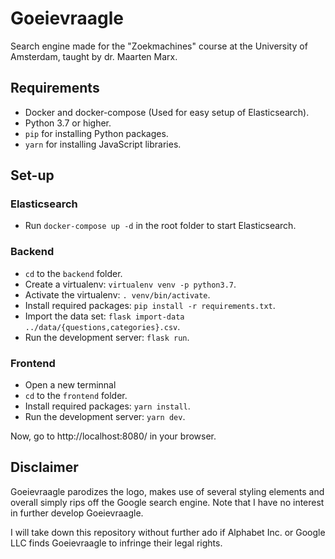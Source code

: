 # Goeievraagle
Search engine made for the "Zoekmachines" course at the University of Amsterdam,
taught by dr. Maarten Marx.

## Requirements

- Docker and docker-compose (Used for easy setup of Elasticsearch).
- Python 3.7 or higher.
- `pip` for installing Python packages.
- `yarn` for installing JavaScript libraries.

## Set-up

### Elasticsearch
- Run `docker-compose up -d` in the root folder to start Elasticsearch.

### Backend
- `cd` to the `backend` folder.
- Create a virtualenv: `virtualenv venv -p python3.7`.
- Activate the virtualenv: `. venv/bin/activate`.
- Install required packages: `pip install -r requirements.txt`.
- Import the data set: `flask import-data ../data/{questions,categories}.csv`.
- Run the development server: `flask run`.

### Frontend
- Open a new terminnal
- `cd` to the `frontend` folder.
- Install required packages: `yarn install`.
- Run the development server: `yarn dev`.

Now, go to http://localhost:8080/ in your browser.

## Disclaimer
Goeievraagle parodizes the logo, makes use of several styling elements and overall 
simply rips off the Google search engine. Note that I have no interest in further 
develop Goeievraagle. 

I will take down this repository without further ado if Alphabet Inc. or Google
LLC finds Goeievraagle to infringe their legal rights.
